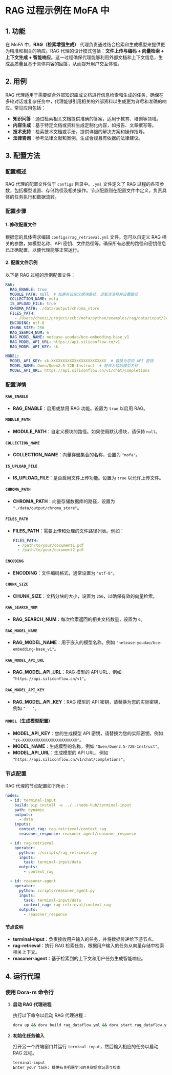 # RAG 过程示例在 MoFA 中

## 1. 功能

在 MoFA 中，**RAG（检索增强生成）** 代理负责通过结合检索和生成模型来提供更为精准和相关的响应。RAG 代理的设计模式包括：**文件上传与编码 + 向量检索 + 上下文生成 + 智能响应**。这一过程确保代理能够利用外部文档和上下文信息，生成高质量且基于具体内容的回答，从而提升用户交互体验。

## 2. 用例

RAG 代理适用于需要结合外部知识库或文档进行信息检索和生成的任务，确保在多轮对话或复杂任务中，代理能够引用相关的外部资料以生成更为详尽和准确的响应。常见应用包括：

- **知识问答**：通过检索相关文档提供准确的答案，适用于教育、培训等领域。
- **内容生成**：基于特定文档或资料生成定制化内容，如报告、文章撰写等。
- **技术支持**：检索技术文档或手册，提供详细的解决方案和操作指导。
- **法律咨询**：参考法律文献和案例，生成合规且有依据的法律建议。

## 3. 配置方法

### 配置概述

RAG 代理的配置文件位于 `configs` 目录中。`.yml` 文件定义了 RAG 过程的各项参数，包括模型设置、存储路径及相关操作。节点配置则在配置文件中定义，负责具体的任务执行和数据流转。

### 配置步骤

#### 1. 修改配置文件

根据您的具体需求编辑 `configs/rag_retrieval.yml` 文件。您可以自定义 RAG 相关的参数，如模型名称、API 密钥、文件路径等。确保所有必要的路径和密钥信息已正确配置，以便代理能够正常运行。

#### 2. 配置文件示例

以下是 RAG 过程的示例配置文件：

```yaml
RAG:
  RAG_ENABLE: true
  MODULE_PATH: null  # 如果有自定义模块路径，请取消注释并设置路径
  COLLECTION_NAME: mofa
  IS_UPLOAD_FILE: true
  CHROMA_PATH: ./data/output/chroma_store
  FILES_PATH:
    - /Users/chenzi/project/zcbc/mofa/python/examples/rag/data/input/2410.02742v1.pdf
  ENCODING: utf-8
  CHUNK_SIZE: 256
  RAG_SEARCH_NUM: 6
  RAG_MODEL_NAME: netease-youdao/bce-embedding-base_v1
  RAG_MODEL_API_URL: https://api.siliconflow.cn/v1
  RAG_MODEL_API_KEY: sk-

MODEL:
  MODEL_API_KEY: sk-XXXXXXXXXXXXXXXXXXXXXXXX  # 替换为您的 API 密钥
  MODEL_NAME: Qwen/Qwen2.5-72B-Instruct  # 替换为您的模型名称
  MODEL_API_URL: https://api.siliconflow.cn/v1/chat/completions
```

### 配置详情

#### `RAG_ENABLE`

- **RAG_ENABLE**：启用或禁用 RAG 功能。设置为 `true` 以启用 RAG。

#### `MODULE_PATH`

- **MODULE_PATH**：自定义模块的路径。如果使用默认模块，请保持 `null`。

#### `COLLECTION_NAME`

- **COLLECTION_NAME**：向量存储集合的名称，设置为 `"mofa"`。

#### `IS_UPLOAD_FILE`

- **IS_UPLOAD_FILE**：是否启用文件上传功能。设置为 `true` 以允许上传文件。

#### `CHROMA_PATH`

- **CHROMA_PATH**：向量存储数据库的路径，设置为 `"./data/output/chroma_store"`。

#### `FILES_PATH`

- **FILES_PATH**：需要上传和处理的文件路径列表。例如：
  ```yaml
  FILES_PATH:
    - /path/to/your/document1.pdf
    - /path/to/your/document2.pdf
  ```

#### `ENCODING`

- **ENCODING**：文件编码格式，通常设置为 `"utf-8"`。

#### `CHUNK_SIZE`

- **CHUNK_SIZE**：文档分块的大小，设置为 `256`，以确保有效的向量检索。

#### `RAG_SEARCH_NUM`

- **RAG_SEARCH_NUM**：每次检索返回的相关文档数量，设置为 `6`。

#### `RAG_MODEL_NAME`

- **RAG_MODEL_NAME**：用于嵌入的模型名称，例如 `"netease-youdao/bce-embedding-base_v1"`。

#### `RAG_MODEL_API_URL`

- **RAG_MODEL_API_URL**：RAG 模型的 API URL，例如 `"https://api.siliconflow.cn/v1"`。

#### `RAG_MODEL_API_KEY`

- **RAG_MODEL_API_KEY**：RAG 模型的 API 密钥，请替换为您的实际密钥，例如 `"   "`。

#### `MODEL`（生成模型配置）

- **MODEL_API_KEY**：您的生成模型 API 密钥，请替换为您的实际密钥，例如 `"sk-XXXXXXXXXXXXXXXXXXXXXXXX"`。
- **MODEL_NAME**：生成模型的名称，例如 `"Qwen/Qwen2.5-72B-Instruct"`。
- **MODEL_API_URL**：生成模型的 API URL，例如 `"https://api.siliconflow.cn/v1/chat/completions"`。


### 节点配置

RAG 代理的节点配置如下所示：

```yaml
nodes:
  - id: terminal-input
    build: pip install -e ../../node-hub/terminal-input
    path: dynamic
    outputs:
      - data
    inputs:
      context_rag: rag-retrieval/context_rag
      reasoner_response: reasoner-agent/reasoner_response

  - id: rag-retrieval
    operator:
      python: ./scripts/rag_retrieval.py
      inputs:
        task: terminal-input/data
      outputs:
        - context_rag

  - id: reasoner-agent
    operator:
      python: scripts/reasoner_agent.py
      inputs:
        task: terminal-input/data
        context_rag: rag-retrieval/context_rag
      outputs:
        - reasoner_response
```

#### 节点说明

- **terminal-input**：负责接收用户输入的任务，并将数据传递给下游节点。
- **rag-retrieval**：执行 RAG 检索任务，根据用户输入的任务从向量存储中检索相关上下文。
- **reasoner-agent**：基于检索到的上下文和用户任务生成智能响应。


## 4. 运行代理

### 使用 Dora-rs 命令行


1. **启动 RAG 代理进程**

   执行以下命令以启动 RAG 代理进程：

   ```bash
   dora up && dora build rag_dataflow.yml && dora start rag_dataflow.yml --attach
   ```

2. **初始化任务输入**

   打开另一个终端窗口并运行 `terminal-input`，然后输入相应的任务以启动 RAG 过程。

   ```bash
   terminal-input
   Enter your task: 提供有关机器学习的关键信息记录与检索
   ```



